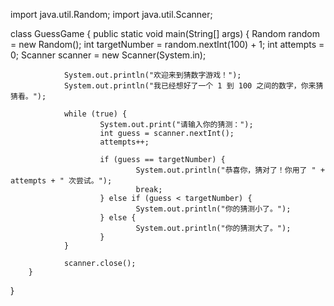 import java.util.Random;
import java.util.Scanner;

class GuessGame {
        public static void main(String[] args) {
                Random random = new Random();
                int targetNumber = random.nextInt(100) + 1;
                int attempts = 0;
                Scanner scanner = new Scanner(System.in);

                System.out.println("欢迎来到猜数字游戏！");
                System.out.println("我已经想好了一个 1 到 100 之间的数字，你来猜猜看。");

                while (true) {
                        System.out.print("请输入你的猜测：");
                        int guess = scanner.nextInt();
                        attempts++;

                        if (guess == targetNumber) {
                                System.out.println("恭喜你，猜对了！你用了 " + attempts + " 次尝试。");
                                break;
                        } else if (guess < targetNumber) {
                                System.out.println("你的猜测小了。");
                        } else {
                                System.out.println("你的猜测大了。");
                        }
                }

                scanner.close();
        }
}

